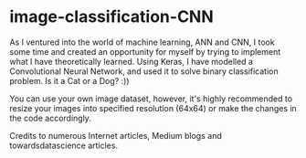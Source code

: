 # image-classification-CNN
As I ventured into the world of machine learning, ANN and CNN, I took some time and created an opportunity for myself by trying to implement what I have theoretically learned. Using Keras, I have modelled a Convolutional Neural Network, and used it to solve binary classification problem. Is it a Cat or a Dog? :))

You can use your own image dataset, however, it's highly recommended to resize your images into specified resolution (64x64) or make the changes in the code accordingly. 

Credits to numerous Internet articles, Medium blogs and towardsdatascience articles. 
